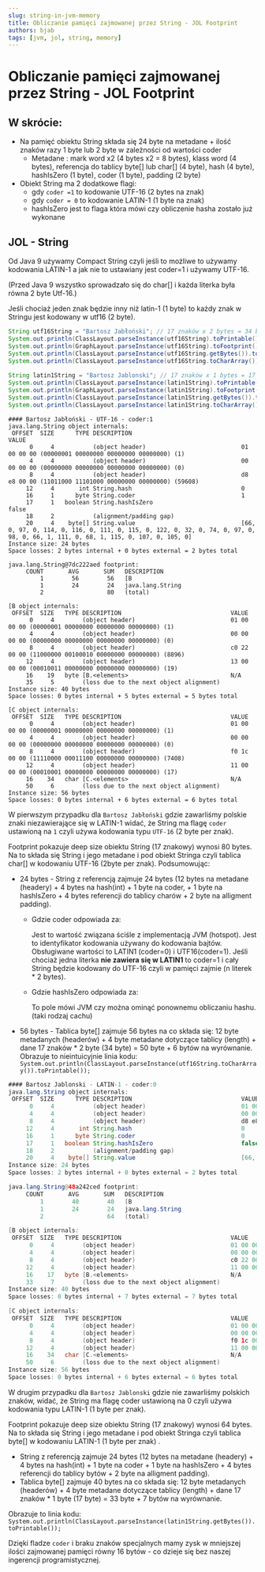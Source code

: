 ```yaml
---
slug: string-in-jvm-memory
title: Obliczanie pamięci zajmowanej przez String - JOL Footprint
authors: bjab
tags: [jvm, jol, string, memory]
---
```

# Obliczanie pamięci zajmowanej przez String - JOL Footprint
## W skrócie:

- Na pamięć obiektu String składa się 24 byte na metadane + ilość znaków razy 1 byte lub 2 byte w zależności od wartości coder
    - Metadane : mark word x2 (4 bytes x2 = 8 bytes), klass word (4 bytes), referencja do tablicy byte[] lub char[] (4 byte), hash (4 byte), hashIsZero (1 byte), coder (1 byte),  padding (2 byte)
- Obiekt String ma 2 dodatkowe flagi:
    - gdy `coder =1` to kodowanie UTF-16 (2 bytes na znak)
    - gdy `coder = 0` to kodowanie LATIN-1 (1 byte na znak)
    - hashIsZero jest to flaga która mówi czy obliczenie hasha zostało już wykonane

## JOL - String

Od Java 9 używamy Compact String czyli jeśli to możliwe to używamy kodowania LATIN-1 a jak nie to ustawiany jest coder=1 i używamy UTF-16.

(Przed Java 9 wszystko sprowadzało się do char[] i każda literka była równa 2 byte Utf-16.)

Jeśli chociaż jeden znak będzie inny niż latin-1 (1 byte) to każdy znak w Stringu jest kodowany w utf16 (2 byte).

```java
String utf16String = "Bartosz Jabłoński"; // 17 znaków x 2 bytes = 34 bytes
System.out.println(ClassLayout.parseInstance(utf16String).toPrintable());
System.out.println(GraphLayout.parseInstance(utf16String).toFootprint());
System.out.println(ClassLayout.parseInstance(utf16String.getBytes()).toPrintable());
System.out.println(ClassLayout.parseInstance(utf16String.toCharArray()).toPrintable());
       
String latin1String = "Bartosz Jablonski"; // 17 znaków x 1 bytes = 17 bytes
System.out.println(ClassLayout.parseInstance(latin1String).toPrintable());
System.out.println(GraphLayout.parseInstance(latin1String).toFootprint());
System.out.println(ClassLayout.parseInstance(latin1String.getBytes()).toPrintable());
System.out.println(ClassLayout.parseInstance(latin1String.toCharArray()).toPrintable());
```

```
#### Bartosz Jabłoński - UTF-16 - coder:1
java.lang.String object internals:
 OFFSET  SIZE      TYPE DESCRIPTION                               VALUE
      0     4           (object header)                           01 00 00 00 (00000001 00000000 00000000 00000000) (1)
      4     4           (object header)                           00 00 00 00 (00000000 00000000 00000000 00000000) (0)
      8     4           (object header)                           d8 e8 00 00 (11011000 11101000 00000000 00000000) (59608)
     12     4       int String.hash                               0
     16     1      byte String.coder                              1
     17     1   boolean String.hashIsZero                         false
     18     2           (alignment/padding gap)                  
     20     4    byte[] String.value                              [66, 0, 97, 0, 114, 0, 116, 0, 111, 0, 115, 0, 122, 0, 32, 0, 74, 0, 97, 0, 98, 0, 66, 1, 111, 0, 68, 1, 115, 0, 107, 0, 105, 0]
Instance size: 24 bytes
Space losses: 2 bytes internal + 0 bytes external = 2 bytes total

java.lang.String@7dc222aed footprint:
     COUNT       AVG       SUM   DESCRIPTION
         1        56        56   [B
         1        24        24   java.lang.String
         2                  80   (total)

[B object internals:
 OFFSET  SIZE   TYPE DESCRIPTION                               VALUE
      0     4        (object header)                           01 00 00 00 (00000001 00000000 00000000 00000000) (1)
      4     4        (object header)                           00 00 00 00 (00000000 00000000 00000000 00000000) (0)
      8     4        (object header)                           c0 22 00 00 (11000000 00100010 00000000 00000000) (8896)
     12     4        (object header)                           13 00 00 00 (00010011 00000000 00000000 00000000) (19)
     16    19   byte [B.<elements>                             N/A
     35     5        (loss due to the next object alignment)
Instance size: 40 bytes
Space losses: 0 bytes internal + 5 bytes external = 5 bytes total

[C object internals:
 OFFSET  SIZE   TYPE DESCRIPTION                               VALUE
      0     4        (object header)                           01 00 00 00 (00000001 00000000 00000000 00000000) (1)
      4     4        (object header)                           00 00 00 00 (00000000 00000000 00000000 00000000) (0)
      8     4        (object header)                           f0 1c 00 00 (11110000 00011100 00000000 00000000) (7408)
     12     4        (object header)                           11 00 00 00 (00010001 00000000 00000000 00000000) (17)
     16    34   char [C.<elements>                             N/A
     50     6        (loss due to the next object alignment)
Instance size: 56 bytes
Space losses: 0 bytes internal + 6 bytes external = 6 bytes total
```

W pierwszym przypadku dla `Bartosz Jabłoński` gdzie zawarliśmy polskie znaki niezawierające się w LATIN-1 widać, że String ma flagę `coder` ustawioną na `1` czyli używa kodowania typu `UTF-16` (2 byte per znak).

Footprint pokazuje deep size obiektu String (17 znakowy) wynosi 80 bytes. Na to składa się String i jego metadane i pod obiekt Stringa czyli tablica char[] w kodowaniu UTF-16 (2byte per znak).
Podsumowując:

- 24 bytes - String z referencją zajmuje 24 bytes (12 bytes na metadane (headery) + 4 bytes na hash(int) + 1 byte na coder, + 1 byte na hashIsZero + 4 bytes referencji do tablicy charów  + 2 byte na alligment padding).
    - Gdzie coder odpowiada za:


        Jest to wartość związana ściśle z implementacją JVM (hotspot). Jest to identyfikator kodowania używany do kodowania bajtów. Obsługiwane wartości to LATIN1 (coder=0) i UTF16(coder=1).
        Jeśli chociaż jedna literka **nie zawiera się w LATIN1** to coder=1 i cały String będzie kodowany do UTF-16 czyli w pamięci zajmie (n literek * 2 bytes).
        
    - Gdzie hashIsZero odpowiada za:
        
        
        To pole mówi JVM czy można ominąć ponownemu obliczaniu hashu. (taki rodzaj cachu)

- 56 bytes - Tablica byte[] zajmuje 56 bytes na co składa się: 12 byte metadanych (headerów) + 4 byte metadane dotyczące tablicy (length) + dane 17 znaków * 2 byte (34 byte) = 50 byte + 6 bytów na wyrównanie. Obrazuje to nieintuicyjnie linia kodu: `System.out.println(ClassLayout.parseInstance(utf16String.toCharArray()).toPrintable());`

```java
#### Bartosz Jablonski - LATIN-1 - coder:0
java.lang.String object internals:
 OFFSET  SIZE      TYPE DESCRIPTION                               VALUE
      0     4           (object header)                           01 00 00 00 (00000001 00000000 00000000 00000000) (1)
      4     4           (object header)                           00 00 00 00 (00000000 00000000 00000000 00000000) (0)
      8     4           (object header)                           d8 e8 00 00 (11011000 11101000 00000000 00000000) (59608)
     12     4       int String.hash                               0
     16     1      byte String.coder                              0
     17     1   boolean String.hashIsZero                         false
     18     2           (alignment/padding gap)                  
     20     4    byte[] String.value                              [66, 97, 114, 116, 111, 115, 122, 32, 74, 97, 98, 108, 111, 110, 115, 107, 105]
Instance size: 24 bytes
Space losses: 2 bytes internal + 0 bytes external = 2 bytes total

java.lang.String@48a242ced footprint:
     COUNT       AVG       SUM   DESCRIPTION
         1        40        40   [B
         1        24        24   java.lang.String
         2                  64   (total)

[B object internals:
 OFFSET  SIZE   TYPE DESCRIPTION                               VALUE
      0     4        (object header)                           01 00 00 00 (00000001 00000000 00000000 00000000) (1)
      4     4        (object header)                           00 00 00 00 (00000000 00000000 00000000 00000000) (0)
      8     4        (object header)                           c0 22 00 00 (11000000 00100010 00000000 00000000) (8896)
     12     4        (object header)                           11 00 00 00 (00010001 00000000 00000000 00000000) (17)
     16    17   byte [B.<elements>                             N/A
     33     7        (loss due to the next object alignment)
Instance size: 40 bytes
Space losses: 0 bytes internal + 7 bytes external = 7 bytes total

[C object internals:
 OFFSET  SIZE   TYPE DESCRIPTION                               VALUE
      0     4        (object header)                           01 00 00 00 (00000001 00000000 00000000 00000000) (1)
      4     4        (object header)                           00 00 00 00 (00000000 00000000 00000000 00000000) (0)
      8     4        (object header)                           f0 1c 00 00 (11110000 00011100 00000000 00000000) (7408)
     12     4        (object header)                           11 00 00 00 (00010001 00000000 00000000 00000000) (17)
     16    34   char [C.<elements>                             N/A
     50     6        (loss due to the next object alignment)
Instance size: 56 bytes
Space losses: 0 bytes internal + 6 bytes external = 6 bytes total
```

W drugim przypadku dla `Bartosz Jablonski` gdzie nie zawarliśmy polskich znaków, widać, że String ma flagę coder ustawioną na 0 czyli używa kodowania typu LATIN-1 (1 byte per znak).

Footprint pokazuje deep size obiektu String (17 znakowy) wynosi 64 bytes. Na to składa się String i jego metadane i pod obiekt Stringa czyli tablica byte[] w kodowaniu LATIN-1 (1 byte per znak) .

- String z referencją zajmuje 24 bytes (12 bytes na metadane (headery) + 4 bytes na hash(int) + 1 byte na coder + 1 byte na hashIsZero + 4 bytes referencji do tablicy bytów + 2 byte na alligment padding).
- Tablica byte[] zajmuje 40 bytes na co składa się: 12 byte metadanych (headerów) + 4 byte metadane dotyczące tablicy (length) + dane 17 znaków * 1 byte (17 byte) = 33 byte + 7 bytów na wyrównanie.

Obrazuje to linia kodu: `System.out.println(ClassLayout.parseInstance(latin1String.getBytes()).toPrintable());`

Dzięki fladze `coder` i braku znaków specjalnych mamy zysk w mniejszej ilości zajmowanej pamięci równy 16 bytów - co dzieje się bez naszej ingerencji programistycznej.